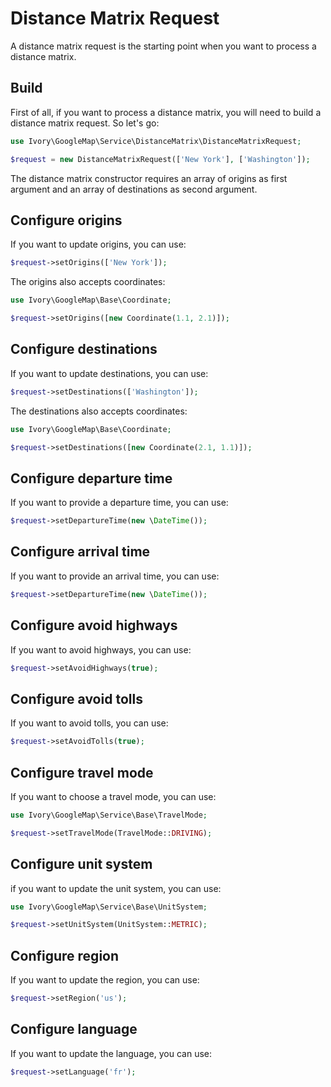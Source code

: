 # Distance Matrix Request

A distance matrix request is the starting point when you want to process a distance matrix.

## Build

First of all, if you want to process a distance matrix, you will need to build a distance matrix request. So let's go:

``` php
use Ivory\GoogleMap\Service\DistanceMatrix\DistanceMatrixRequest;

$request = new DistanceMatrixRequest(['New York'], ['Washington']);
```

The distance matrix constructor requires an array of origins as first argument and an array of destinations as second 
argument.

## Configure origins

If you want to update origins, you can use:
 
``` php
$request->setOrigins(['New York']);
```

The origins also accepts coordinates:

``` php
use Ivory\GoogleMap\Base\Coordinate;

$request->setOrigins([new Coordinate(1.1, 2.1)]);
```

## Configure destinations

If you want to update destinations, you can use:

``` php
$request->setDestinations(['Washington']);
```

The destinations also accepts coordinates:

``` php
use Ivory\GoogleMap\Base\Coordinate;

$request->setDestinations([new Coordinate(2.1, 1.1)]);
```

## Configure departure time

If you want to provide a departure time, you can use:

``` php
$request->setDepartureTime(new \DateTime());
```

## Configure arrival time

If you want to provide an arrival time, you can use:

``` php
$request->setDepartureTime(new \DateTime());
```

## Configure avoid highways

If you want to avoid highways, you can use:

``` php
$request->setAvoidHighways(true);
```

## Configure avoid tolls

If you want to avoid tolls, you can use:

``` php
$request->setAvoidTolls(true);
```

## Configure travel mode

If you want to choose a travel mode, you can use:

``` php
use Ivory\GoogleMap\Service\Base\TravelMode;

$request->setTravelMode(TravelMode::DRIVING);
```

## Configure unit system

if you want to update the unit system, you can use:

``` php
use Ivory\GoogleMap\Service\Base\UnitSystem;

$request->setUnitSystem(UnitSystem::METRIC);
```

## Configure region

If you want to update the region, you can use:

``` php
$request->setRegion('us');
```

## Configure language

If you want to update the language, you can use:

``` php
$request->setLanguage('fr');
```
